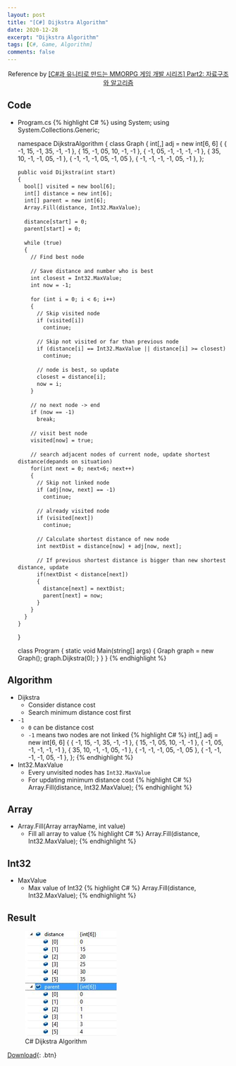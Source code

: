 ```yaml
---
layout: post
title: "[C#] Dijkstra Algorithm"
date: 2020-12-28
excerpt: "Dijkstra Algorithm"
tags: [C#, Game, Algorithm]
comments: false
---
```



<center>Reference by <a href="https://www.inflearn.com/course/%EC%9C%A0%EB%8B%88%ED%8B%B0-mmorpg-%EA%B0%9C%EB%B0%9C-part2/dashboard">[C#과 유니티로 만드는 MMORPG 게임 개발 시리즈] Part2: 자료구조와 알고리즘</a></center>


## Code
* Program.cs
{% highlight C# %}
  using System;
  using System.Collections.Generic;

  namespace DijkstraAlgorithm
  {
    class Graph
    {
      int[,] adj = new int[6, 6]
      {
        { -1, 15, -1, 35, -1, -1 },
        { 15, -1, 05, 10, -1, -1 },
        { -1, 05, -1, -1, -1, -1 },
        { 35, 10, -1, -1, 05, -1 },
        { -1, -1, -1, 05, -1, 05 },
        { -1, -1, -1, -1, 05, -1 },
      };

      public void Dijkstra(int start)
      {
        bool[] visited = new bool[6];
        int[] distance = new int[6];
        int[] parent = new int[6];
        Array.Fill(distance, Int32.MaxValue);

        distance[start] = 0;
        parent[start] = 0;

        while (true)
        {
          // Find best node

          // Save distance and number who is best
          int closest = Int32.MaxValue;
          int now = -1;

          for (int i = 0; i < 6; i++)
          {
            // Skip visited node
            if (visited[i])
              continue;

            // Skip not visited or far than previous node
            if (distance[i] == Int32.MaxValue || distance[i] >= closest)
              continue;

            // node is best, so update
            closest = distance[i];
            now = i;
          }

          // no next node -> end
          if (now == -1)
            break;

          // visit best node
          visited[now] = true;

          // search adjacent nodes of current node, update shortest distance(depands on situation)
          for(int next = 0; next<6; next++)
          {
            // Skip not linked node
            if (adj[now, next] == -1)
              continue;

            // already visited node
            if (visited[next])
              continue;

            // Calculate shortest distance of new node
            int nextDist = distance[now] + adj[now, next];

            // If previous shortest distance is bigger than new shortest distance, update
            if(nextDist < distance[next])
            {
              distance[next] = nextDist;
              parent[next] = now;
            }
          }
        }
      }
    }

    class Program
    {
      static void Main(string[] args)
      {
        Graph graph = new Graph();
        graph.Dijkstra(0);
      }
    }
  }
{% endhighlight %}

## Algorithm
* Dijkstra
  - Consider distance cost
  - Search minimum distance cost first
* `-1`
  - `0` can be distance cost
  - `-1` means two nodes are not linked
{% highlight C# %}
  int[,] adj = new int[6, 6]
  {
    { -1, 15, -1, 35, -1, -1 },
    { 15, -1, 05, 10, -1, -1 },
    { -1, 05, -1, -1, -1, -1 },
    { 35, 10, -1, -1, 05, -1 },
    { -1, -1, -1, 05, -1, 05 },
    { -1, -1, -1, -1, 05, -1 },
  };
{% endhighlight %}
* Int32.MaxValue
  - Every unvisited nodes has `Int32.MaxValue`
  - For updating minimum distance cost
{% highlight C# %}
  Array.Fill(distance, Int32.MaxValue);
{% endhighlight %}


## Array
* Array.Fill(Array arrayName, int value)
  - Fill all array to value
{% highlight C# %}
  Array.Fill(distance, Int32.MaxValue);
{% endhighlight %}


## Int32
* MaxValue
  - Max value of Int32
{% highlight C# %}
  Array.Fill(distance, Int32.MaxValue);
{% endhighlight %}


## Result
<figure>
  <a href="/assets/img/posts/cshap_dijkstra_algorithm/0.jpg"><img src="/assets/img/posts/cshap_dijkstra_algorithm/0.jpg"></a>
	<figcaption>C# Dijkstra Algorithm</figcaption>
</figure>

[Download](https://github.com/leehuhlee/CShap){: .btn}
